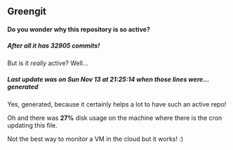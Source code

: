 ## Greengit

#### Do you wonder why this repository is so active?

##### After all it has 32905 commits!

But is it *really* active? Well...

##### Last update was on Sun Nov 13 at 21:25:14 when those lines were... generated

Yes, generated, because it certainly helps a lot to have such an active repo!

Oh and there was **27%** disk usage on the machine
where there is the cron updating this file.

Not the best way to monitor a VM in the cloud but it works! :)
